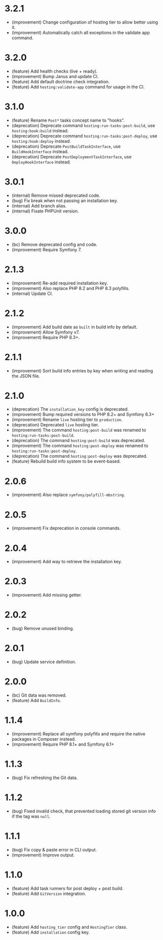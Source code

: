 3.2.1
=====

* (improvement) Change configuration of hosting tier to allow better using it.
* (improvement) Automatically catch all exceptions in the validate app command.


3.2.0
=====

* (feature) Add health checks (live + ready).
* (improvement) Bump Janus and update CI.
* (feature) Add default doctrine check integration.
* (feature) Add `hosting:validate-app` command for usage in the CI.


3.1.0
=====

* (feature) Rename `Post*` tasks concept name to "hooks".
* (deprecation) Deprecate command `hosting:run-tasks:post-build`, use `hosting:hook:build` instead.
* (deprecation) Deprecate command `hosting:run-tasks:post-deploy`, use `hosting:hook:deploy` instead.
* (deprecation) Deprecate `PostBuildTaskInterface`, use `BuildHookInterface` instead.
* (deprecation) Deprecate `PostDeploymentTaskInterface`, use `DeployHookInterface` instead.


3.0.1
=====

* (internal) Remove missed deprecated code.
* (bug) Fix break when not passing an installation key.
* (internal) Add branch alias.
* (internal) Fixate PHPUnit version.


3.0.0
=====

* (bc) Remove deprecated config and code.
* (improvement) Require Symfony 7.


2.1.3
=====

* (improvement) Re-add required installation key.
* (improvement) Also replace PHP 8.2 and PHP 8.3 polyfills.
* (internal) Update CI.


2.1.2
=====

* (improvement) Add build date as `built` in build info by default.
* (improvement) Allow Symfony v7.
* (improvement) Require PHP 8.3+.


2.1.1
=====

* (improvement) Sort build info entries by key when writing and reading the JSON file.


2.1.0
=====

* (deprecation) The `installation_key` config is deprecated.
* (improvement) Bump required versions to PHP 8.2+ and Symfony 6.3+ 
* (improvement) Rename `live` hosting tier to `production`. 
* (deprecation) Deprecated `live` hosting tier. 
* (improvement) The command `hosting:post-build` was renamed to `hosting:run-tasks:post-build`.
* (deprecation) The command `hosting:post-build` was deprecated.
* (improvement) The command `hosting:post-deploy` was renamed to `hosting:run-tasks:post-deploy`.
* (deprecation) The command `hosting:post-deploy` was  deprecated.
* (feature) Rebuild build info system to be event-based.


2.0.6
=====

* (improvement) Also replace `symfony/polyfill-mbstring`.


2.0.5
=====

* (improvement) Fix deprecation in console commands.


2.0.4
=====

* (improvement) Add way to retrieve the installation key.


2.0.3
=====

* (improvement) Add missing getter.


2.0.2
=====

* (bug) Remove unused binding.


2.0.1
=====

* (bug) Update service definition.


2.0.0
=====

* (bc) Git data was removed.
* (feature) Add `BuildInfo`.


1.1.4
=====

* (improvement) Replace all symfony polyfills and require the native packages in Composer instead.
* (improvement) Require PHP 8.1+ and Symfony 6.1+


1.1.3
=====

*   (bug) Fix refreshing the Git data.


1.1.2
=====

*   (bug) Fixed invalid check, that prevented loading stored git version info if the tag was `null`.


1.1.1
=====

*   (bug) Fix copy & paste error in CLI output.
*   (improvement) Improve output.


1.1.0
=====

*   (feature) Add task runners for post deploy + post build.
*   (feature) Add `GitVersion` integration.


1.0.0
=====

*   (feature) Add `hosting_tier` config and `HostingTier` class.
*   (feature) Add `installation` config key.
